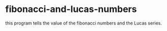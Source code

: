 # fibonacci-and-lucas-numbers
this program tells the value of the fibonacci numbers and the Lucas series.

